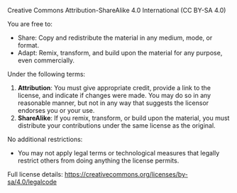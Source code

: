 Creative Commons Attribution-ShareAlike 4.0 International (CC BY-SA 4.0)

You are free to:
- Share: Copy and redistribute the material in any medium, mode, or format.
- Adapt: Remix, transform, and build upon the material for any purpose, even commercially.

Under the following terms:
1. **Attribution**: You must give appropriate credit, provide a link to the license, and indicate if changes were made. You may do so in any reasonable manner, but not in any way that suggests the licensor endorses you or your use.
2. **ShareAlike**: If you remix, transform, or build upon the material, you must distribute your contributions under the same license as the original.

No additional restrictions:
- You may not apply legal terms or technological measures that legally restrict others from doing anything the license permits.

Full license details: https://creativecommons.org/licenses/by-sa/4.0/legalcode
